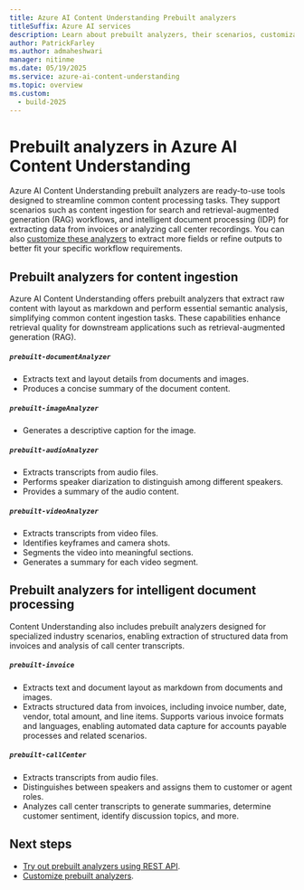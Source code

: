 ```yaml
---
title: Azure AI Content Understanding Prebuilt analyzers
titleSuffix: Azure AI services
description: Learn about prebuilt analyzers, their scenarios, customization options, billing, roadmap in Azure AI Content Understanding.
author: PatrickFarley 
ms.author: admaheshwari
manager: nitinme
ms.date: 05/19/2025
ms.service: azure-ai-content-understanding
ms.topic: overview
ms.custom:
  - build-2025
---
```


# Prebuilt analyzers in Azure AI Content Understanding

Azure AI Content Understanding prebuilt analyzers are ready-to-use tools designed to streamline common content processing tasks. They support scenarios such as content ingestion for search and retrieval-augmented generation (RAG) workflows, and intelligent document processing (IDP) for extracting data from invoices or analyzing call center recordings. You can also [customize these analyzers](../tutorial/create-custom-analyzer.md) to extract more fields or refine outputs to better fit your specific workflow requirements.

## Prebuilt analyzers for content ingestion

Azure AI Content Understanding offers prebuilt analyzers that extract raw content with layout as markdown and perform essential semantic analysis, simplifying common content ingestion tasks. These capabilities enhance retrieval quality for downstream applications such as retrieval-augmented generation (RAG).

##### `prebuilt-documentAnalyzer`

* Extracts text and layout details from documents and images.
* Produces a concise summary of the document content.

##### `prebuilt-imageAnalyzer`

* Generates a descriptive caption for the image.

##### `prebuilt-audioAnalyzer`

* Extracts transcripts from audio files.
* Performs speaker diarization to distinguish among different speakers.
* Provides a summary of the audio content.

##### `prebuilt-videoAnalyzer`

* Extracts transcripts from video files.
* Identifies keyframes and camera shots.
* Segments the video into meaningful sections.
* Generates a summary for each video segment.


## Prebuilt analyzers for intelligent document processing

Content Understanding also includes prebuilt analyzers designed for specialized industry scenarios, enabling extraction of structured data from invoices and analysis of call center transcripts.

##### `prebuilt-invoice`

* Extracts text and document layout as markdown from documents and images.
* Extracts structured data from invoices, including invoice number, date, vendor, total amount, and line items. Supports various invoice formats and languages, enabling automated data capture for accounts payable processes and related scenarios.

##### `prebuilt-callCenter`

* Extracts transcripts from audio files.
* Distinguishes between speakers and assigns them to customer or agent roles.
* Analyzes call center transcripts to generate summaries, determine customer sentiment, identify discussion topics, and more.

## Next steps

* [Try out prebuilt analyzers using REST API](../quickstart/use-rest-api.md).
* [Customize prebuilt analyzers](../tutorial/create-custom-analyzer.md).
